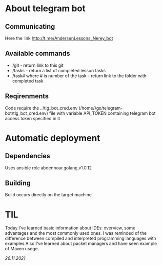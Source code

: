 # About telegram bot
## Communicating 
Here the link
http://t.me/AndersenLessons_Nerey_bot

## Available commands
- /git - return link to this git
- /tasks - return a list of completed lesson tasks
- /task# where # is number of the task - return link to the folder with completed task

## Reqirenments
Code require the ../tlg_bot_cred.env (/home/<user>/go/telegram-bot/tlg_bot_cred.env) file with variable API_TOKEN containing telegram bot access token specified in it

# Automatic deployment
## Dependencies
Uses ansible role abdennour.golang,v1.0.12

## Building
Build occurs directly on the target machine

# TIL
Today I've learned basic information about IDEs: overview, some advantages and the most commonly used ones. 
I was reminded of the difference between compiled and interpreted programming languages with examples 
Also I've learned about packet managers and have seen example of Maven usege.

_26.11.2021_
